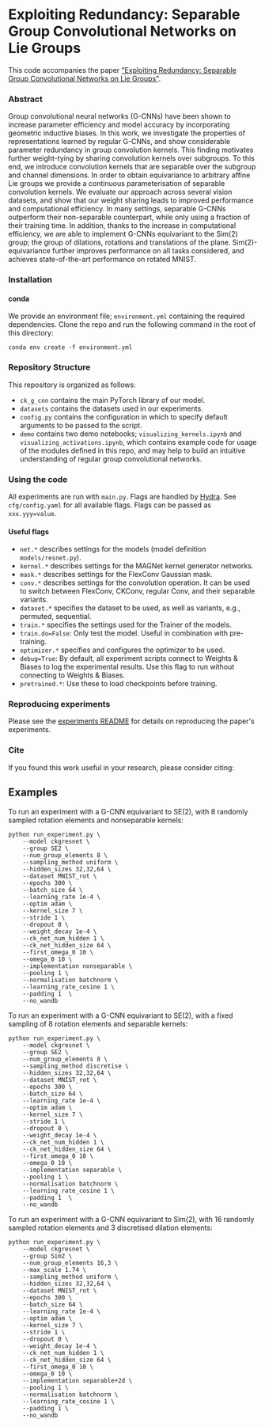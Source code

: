 # Exploiting Redundancy: Separable Group Convolutional Networks on Lie Groups

This code accompanies the paper ["Exploiting Redundancy: Separable Group Convolutional Networks on Lie Groups"](https://proceedings.mlr.press/v162/knigge22a.html).

### Abstract

Group convolutional neural networks (G-CNNs) have been shown to increase parameter efficiency and model accuracy by incorporating geometric inductive biases. In this work, we investigate the properties of representations learned by regular G-CNNs, and show considerable parameter redundancy in group convolution kernels. This finding motivates further weight-tying by sharing convolution kernels over subgroups. To this end, we introduce convolution kernels that are separable over the subgroup and channel dimensions. In order to obtain equivariance to arbitrary affine Lie groups we provide a continuous parameterisation of separable convolution kernels. We evaluate our approach across several vision datasets, and show that our weight sharing leads to improved performance and computational efficiency. In many settings, separable G-CNNs outperform their non-separable counterpart, while only using a fraction of their training time. In addition, thanks to the increase in computational efficiency, we are able to implement G-CNNs equivariant to the Sim(2) group; the group of dilations, rotations and translations of the plane. Sim(2)-equivariance further improves performance on all tasks considered, and achieves state-of-the-art performance on rotated MNIST.

### Installation

#### conda
We provide an environment file; ``environment.yml`` containing the required dependencies. Clone the repo and run the following command in the root of this directory:
```
conda env create -f environment.yml
```

### Repository Structure
This repository is organized as follows:
- ``ck_g_cnn`` contains the main PyTorch library of our model.
- ``datasets`` contains the datasets used in our experiments.
- ``config.py`` contains the configuration in which to specify default arguments to be passed to the script.
- ``demo`` contains two demo notebooks; ``visualizing_kernels.ipynb`` and ``visualizing_activations.ipynb``, which contains example code for usage of the modules defined in this repo, and may help to build an intuitive understanding of regular group convolutional networks.

### Using the code

All experiments are run with `main.py`. Flags are handled by [Hydra](https://hydra.cc/docs/intro).
See `cfg/config.yaml` for all available flags. Flags can be passed as `xxx.yyy=value`.

#### Useful flags

- `net.*` describes settings for the models (model definition `models/resnet.py`).
- `kernel.*` describes settings for the MAGNet kernel generator networks.
- `mask.*` describes settings for the FlexConv Gaussian mask.
- `conv.*` describes settings for the convolution operation. It can be used to switch between FlexConv, CKConv, regular Conv, and their separable variants.
- `dataset.*` specifies the dataset to be used, as well as variants, e.g., permuted, sequential.
- `train.*` specifies the settings used for the Trainer of the models.
- `train.do=False`: Only test the model. Useful in combination with pre-training.
- `optimizer.*` specifies and configures the optimizer to be used.
- `debug=True`: By default, all experiment scripts connect to Weights & Biases to log the experimental results. Use this flag to run without connecting to Weights & Biases.
- `pretrained.*`: Use these to load checkpoints before training.

### Reproducing experiments
Please see the [experiments README](/experiments/README.md) for details on reproducing the paper's experiments.

### Cite
If you found this work useful in your research, please consider citing:


## Examples

To run an experiment with a G-CNN equivariant to SE(2), with 8 randomly sampled rotation elements and nonseparable kernels:
```
python run_experiment.py \
    --model ckgresnet \
    --group SE2 \
    --num_group_elements 8 \
    --sampling_method uniform \
    --hidden_sizes 32,32,64 \
    --dataset MNIST_rot \
    --epochs 300 \
    --batch_size 64 \
    --learning_rate 1e-4 \
    --optim adam \
    --kernel_size 7 \
    --stride 1 \
    --dropout 0 \
    --weight_decay 1e-4 \
    --ck_net_num_hidden 1 \
    --ck_net_hidden_size 64 \
    --first_omega_0 10 \
    --omega_0 10 \
    --implementation nonseparable \
    --pooling 1 \
    --normalisation batchnorm \
    --learning_rate_cosine 1 \
    --padding 1  \
    --no_wandb
```

To run an experiment with a G-CNN equivariant to SE(2), with a fixed sampling of 8 rotation elements and separable kernels:
```
python run_experiment.py \
    --model ckgresnet \
    --group SE2 \
    --num_group_elements 8 \
    --sampling_method discretise \
    --hidden_sizes 32,32,64 \
    --dataset MNIST_rot \
    --epochs 300 \
    --batch_size 64 \
    --learning_rate 1e-4 \
    --optim adam \
    --kernel_size 7 \
    --stride 1 \
    --dropout 0 \
    --weight_decay 1e-4 \
    --ck_net_num_hidden 1 \
    --ck_net_hidden_size 64 \
    --first_omega_0 10 \
    --omega_0 10 \
    --implementation separable \
    --pooling 1 \
    --normalisation batchnorm \
    --learning_rate_cosine 1 \
    --padding 1  \
    --no_wandb
```

To run an experiment with a G-CNN equivariant to Sim(2), with 16 randomly sampled rotation elements and 3 discretised dilation elements: 
```
python run_experiment.py \
    --model ckgresnet \
    --group Sim2 \
    --num_group_elements 16,3 \
    --max_scale 1.74 \
    --sampling_method uniform \
    --hidden_sizes 32,32,64 \
    --dataset MNIST_rot \
    --epochs 300 \
    --batch_size 64 \
    --learning_rate 1e-4 \
    --optim adam \
    --kernel_size 7 \
    --stride 1 \
    --dropout 0 \
    --weight_decay 1e-4 \
    --ck_net_num_hidden 1 \
    --ck_net_hidden_size 64 \
    --first_omega_0 10 \
    --omega_0 10 \
    --implementation separable+2d \
    --pooling 1 \
    --normalisation batchnorm \
    --learning_rate_cosine 1 \
    --padding 1 \
    --no_wandb
```

